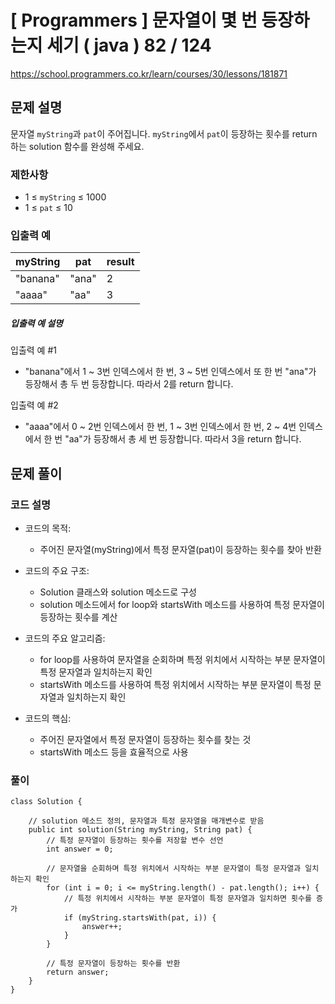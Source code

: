# [ Programmers ] 문자열이 몇 번 등장하는지 세기 ( java ) 82 / 124
https://school.programmers.co.kr/learn/courses/30/lessons/181871

## 문제 설명

문자열 `myString`과 `pat`이 주어집니다. `myString`에서 `pat`이 등장하는 횟수를 return 하는 solution 함수를 완성해 주세요.


### 제한사항

- 1 ≤ `myString` ≤ 1000
- 1 ≤ `pat` ≤ 10


### 입출력 예

|myString|pat|result|
|---|---|---|
|"banana"|"ana"|2|
|"aaaa"|"aa"|3|


##### 입출력 예 설명

입출력 예 #1

- "banana"에서 1 ~ 3번 인덱스에서 한 번, 3 ~ 5번 인덱스에서 또 한 번 "ana"가 등장해서 총 두 번 등장합니다. 따라서 2를 return 합니다.

입출력 예 #2

- "aaaa"에서 0 ~ 2번 인덱스에서 한 번, 1 ~ 3번 인덱스에서 한 번, 2 ~ 4번 인덱스에서 한 번 "aa"가 등장해서 총 세 번 등장합니다. 따라서 3을 return 합니다.


## 문제 풀이
### 코드 설명
- 코드의 목적:
    
    - 주어진 문자열(myString)에서 특정 문자열(pat)이 등장하는 횟수를 찾아 반환
- 코드의 주요 구조:
    
    - Solution 클래스와 solution 메소드로 구성
    - solution 메소드에서 for loop와 startsWith 메소드를 사용하여 특정 문자열이 등장하는 횟수를 계산
- 코드의 주요 알고리즘:
    
    - for loop를 사용하여 문자열을 순회하며 특정 위치에서 시작하는 부분 문자열이 특정 문자열과 일치하는지 확인
    - startsWith 메소드를 사용하여 특정 위치에서 시작하는 부분 문자열이 특정 문자열과 일치하는지 확인
- 코드의 핵심:
    
    - 주어진 문자열에서 특정 문자열이 등장하는 횟수를 찾는 것
    - startsWith 메소드 등을 효율적으로 사용

### 풀이
```
class Solution {

    // solution 메소드 정의, 문자열과 특정 문자열을 매개변수로 받음
    public int solution(String myString, String pat) {
        // 특정 문자열이 등장하는 횟수를 저장할 변수 선언
        int answer = 0;

        // 문자열을 순회하며 특정 위치에서 시작하는 부분 문자열이 특정 문자열과 일치하는지 확인
        for (int i = 0; i <= myString.length() - pat.length(); i++) {
            // 특정 위치에서 시작하는 부분 문자열이 특정 문자열과 일치하면 횟수를 증가
            if (myString.startsWith(pat, i)) {
                answer++;
            }
        }

        // 특정 문자열이 등장하는 횟수를 반환
        return answer;
    }
}
```

